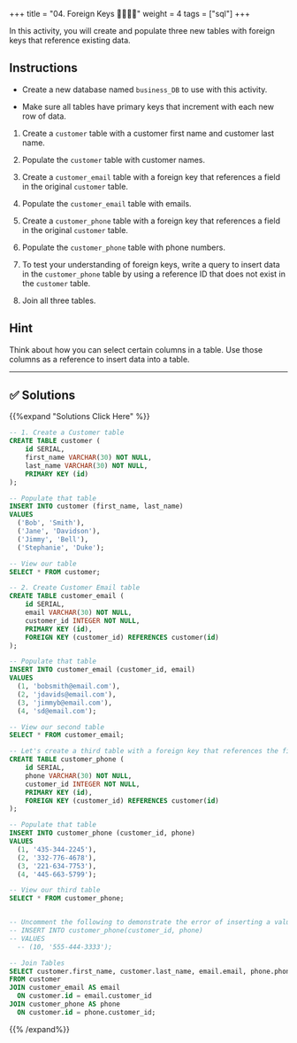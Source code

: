 +++
title = "04. Foreign Keys 👩‍🎓👨‍🎓"
weight = 4
tags = ["sql"] 
+++


In this activity, you will create and populate three new tables with foreign keys that reference existing data.

## Instructions

* Create a new database named `business_DB` to use with this activity.

* Make sure all tables have primary keys that increment with each new row of data.

1. Create a `customer` table with a customer first name and customer last name.

2. Populate the `customer` table with customer names.

3. Create a `customer_email` table with a foreign key that references a field in the original `customer` table.

4. Populate the `customer_email` table with emails.

5. Create a `customer_phone` table with a foreign key that references a field in the original `customer` table.

6. Populate the `customer_phone` table with phone numbers.

7. To test your understanding of foreign keys, write a query to insert data in the `customer_phone` table by using a reference ID that does not exist in the `customer` table.

8. Join all three tables.

## Hint

Think about how you can select certain columns in a table. Use those columns as a reference to insert data into a table.

---

## ✅ Solutions
{{%expand "Solutions Click Here" %}}
```sql
-- 1. Create a Customer table
CREATE TABLE customer (
    id SERIAL,
    first_name VARCHAR(30) NOT NULL,
    last_name VARCHAR(30) NOT NULL,
    PRIMARY KEY (id)
);

-- Populate that table
INSERT INTO customer (first_name, last_name)
VALUES
  ('Bob', 'Smith'),
  ('Jane', 'Davidson'),
  ('Jimmy', 'Bell'),
  ('Stephanie', 'Duke');

-- View our table
SELECT * FROM customer;

-- 2. Create Customer Email table
CREATE TABLE customer_email (
    id SERIAL,
    email VARCHAR(30) NOT NULL,
    customer_id INTEGER NOT NULL,
    PRIMARY KEY (id),
    FOREIGN KEY (customer_id) REFERENCES customer(id)
);

-- Populate that table
INSERT INTO customer_email (customer_id, email)
VALUES
  (1, 'bobsmith@email.com'),
  (2, 'jdavids@email.com'),
  (3, 'jimmyb@email.com'),
  (4, 'sd@email.com');

-- View our second table
SELECT * FROM customer_email;

-- Let's create a third table with a foreign key that references the first table
CREATE TABLE customer_phone (
    id SERIAL,
    phone VARCHAR(30) NOT NULL,
    customer_id INTEGER NOT NULL,
    PRIMARY KEY (id),
    FOREIGN KEY (customer_id) REFERENCES customer(id)
);

-- Populate that table
INSERT INTO customer_phone (customer_id, phone)
VALUES
  (1, '435-344-2245'),
  (2, '332-776-4678'),
  (3, '221-634-7753'),
  (4, '445-663-5799');

-- View our third table
SELECT * FROM customer_phone;


-- Uncomment the following to demonstrate the error of inserting a value with no foreign key:
-- INSERT INTO customer_phone(customer_id, phone)
-- VALUES
  -- (10, '555-444-3333');

-- Join Tables
SELECT customer.first_name, customer.last_name, email.email, phone.phone
FROM customer
JOIN customer_email AS email
  ON customer.id = email.customer_id
JOIN customer_phone AS phone
  ON customer.id = phone.customer_id;
```
{{% /expand%}}


